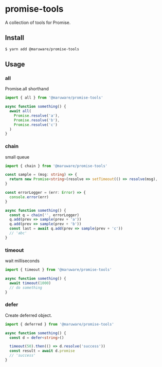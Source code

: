 # promise-tools

A collection of tools for Promise.

## Install

```sh
$ yarn add @maruware/promise-tools
```

## Usage

### all

Promise.all shorthand

```ts
import { all } from '@maruware/promise-tools'

async function something() {
  await all(
    Promise.resolve('a'),
    Promise.resolve('b'),
    Promise.resolve('c')
  )
}

```

### chain

small queue

```ts
import { chain } from '@maruware/promise-tools'

const sample = (msg: string) => {
  return new Promise<string>(resolve => setTimeout(() => resolve(msg), 10))
}

const errorLogger = (err: Error) => {
  console.error(err)
}

async function something() {
  const q = chain('', errorLogger)
  q.add(prev => sample(prev + 'a'))
  q.add(prev => sample(prev + 'b'))
  const last = await q.add(prev => sample(prev + 'c'))
  // 'abc'
}
```

### timeout

wait milliseconds

```ts
import { timeout } from '@maruware/promise-tools'

async function something() {
  await timeout(1000)
  // do something
}
```

### defer

Create deferred object.

```ts
import { deferred } from '@maruware/promise-tools'

async function something() {
  const d = defer<string>()

  timeout(50).then(() => d.resolve('success'))
  const result = await d.promise
  // 'success'
}
```
